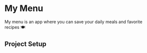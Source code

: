 # My Menu
My menu is an app where you can save your daily meals and favorite recipes 🍽️
## Project Setup